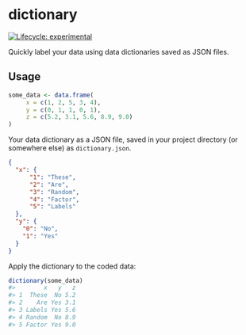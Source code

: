 
<!-- README.md is generated from README.Rmd. Please edit that file -->

# dictionary

<!-- badges: start -->

[![Lifecycle:
experimental](https://img.shields.io/badge/lifecycle-experimental-orange.svg)](https://lifecycle.r-lib.org/articles/stages.html#experimental)
<!-- badges: end -->

Quickly label your data using data dictionaries saved as JSON files.

## Usage

``` r
some_data <- data.frame(
     x = c(1, 2, 5, 3, 4),
     y = c(0, 1, 1, 0, 1), 
     z = c(5.2, 3.1, 5.6, 8.9, 9.0)
)
```

Your data dictionary as a JSON file, saved in your project directory (or
somewhere else) as `dictionary.json`.

``` json
{
  "x": {
      "1": "These",
      "2": "Are",
      "3": "Random",
      "4": "Factor",
      "5": "Labels"
  },
  "y": {
    "0": "No",
    "1": "Yes"
  }
}
```

Apply the dictionary to the coded data:

``` r
dictionary(some_data)
#>        x   y   z
#> 1  These  No 5.2
#> 2    Are Yes 3.1
#> 3 Labels Yes 5.6
#> 4 Random  No 8.9
#> 5 Factor Yes 9.0
```
